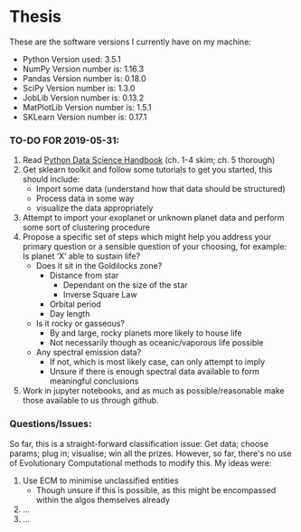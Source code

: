 # Thesis

These are the software versions I currently have on my machine:

- Python Version used: 3.5.1
- NumPy Version number is: 1.16.3
- Pandas Version number is: 0.18.0
- SciPy Version number is: 1.3.0
- JobLib Version number is: 0.13.2
- MatPlotLib Version number is: 1.5.1
- SKLearn Version number is: 0.17.1

### TO-DO FOR 2019-05-31:

1. Read [Python Data Science Handbook](https://jakevdp.github.io/PythonDataScienceHandbook/) (ch. 1-4 skim; ch. 5 thorough)
2. Get sklearn toolkit and follow some tutorials to get you started, this should include:
    - Import some data (understand how that data should be structured)
    - Process data in some way
    - visualize the data appropriately  
3. Attempt to import your exoplanet or unknown planet data and perform some sort of clustering procedure
4. Propose a specific set of steps which might help you address your primary question or a sensible question of your choosing, for example:  Is planet ‘X’ able to sustain life?
    - Does it sit in the Goldilocks zone?
        - Distance from star
            - Dependant on the size of the star
            - Inverse Square Law
        - Orbital period
        - Day length
    - Is it rocky or gasseous?
        - By and large, rocky planets more likely to house life
        - Not necessarily though as oceanic/vaporous life possible
    - Any spectral emission data?
        - If not, which is most likely case, can only attempt to imply
        - Unsure if there is enough spectral data available to form meaningful conclusions
5. Work in jupyter notebooks, and as much as possible/reasonable make those available to us through github. 

### Questions/Issues:
So far, this is a straight-forward classification issue: Get data; choose params; plug in; visualise; win all the prizes. However, so far, there's no use of Evolutionary Computational methods to modify this. My ideas were:
1. Use ECM to minimise unclassified entities
    - Though unsure if this is possible, as this might be encompassed within the algos themselves already
2. ...
3. ...
